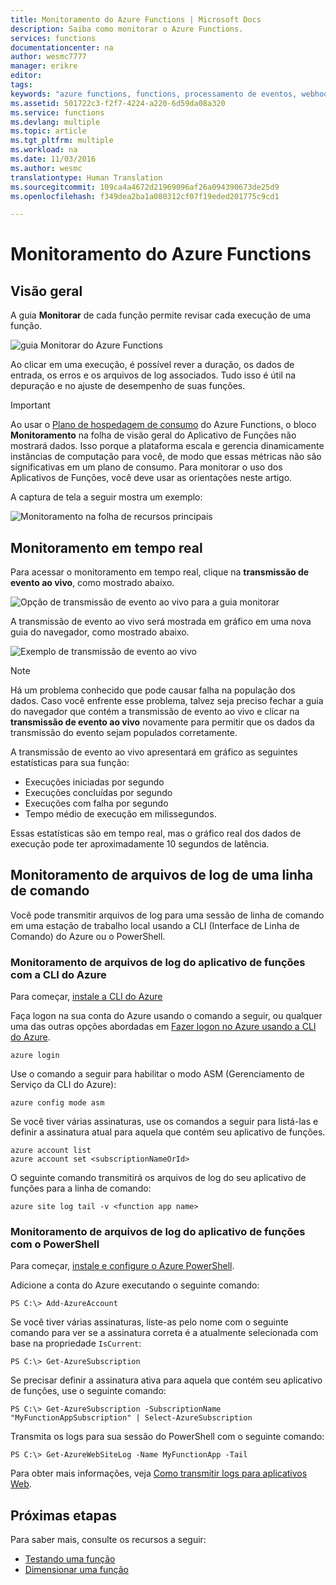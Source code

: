 ```yaml
---
title: Monitoramento do Azure Functions | Microsoft Docs
description: Saiba como monitorar o Azure Functions.
services: functions
documentationcenter: na
author: wesmc7777
manager: erikre
editor: 
tags: 
keywords: "azure functions, functions, processamento de eventos, webhooks, computação dinâmica, arquitetura sem servidor"
ms.assetid: 501722c3-f2f7-4224-a220-6d59da08a320
ms.service: functions
ms.devlang: multiple
ms.topic: article
ms.tgt_pltfrm: multiple
ms.workload: na
ms.date: 11/03/2016
ms.author: wesmc
translationtype: Human Translation
ms.sourcegitcommit: 109ca4a4672d21969096af26a094390673de25d9
ms.openlocfilehash: f349dea2ba1a080312cf07f19eded201775c9cd1

---
```


# <a name="monitoring-azure-functions"></a>Monitoramento do Azure Functions

## <a name="overview"></a>Visão geral 


A guia **Monitorar** de cada função permite revisar cada execução de uma função.

![guia Monitorar do Azure Functions](./media/functions-monitoring/monitor-tab.png) 

Ao clicar em uma execução, é possível rever a duração, os dados de entrada, os erros e os arquivos de log associados. Tudo isso é útil na depuração e no ajuste de desempenho de suas funções.


> [!IMPORTANT]
> Ao usar o [Plano de hospedagem de consumo](functions-overview.md#pricing) do Azure Functions, o bloco **Monitoramento** na folha de visão geral do Aplicativo de Funções não mostrará dados. Isso porque a plataforma escala e gerencia dinamicamente instâncias de computação para você, de modo que essas métricas não são significativas em um plano de consumo. Para monitorar o uso dos Aplicativos de Funções, você deve usar as orientações neste artigo.
> 
> A captura de tela a seguir mostra um exemplo:
> 
> ![Monitoramento na folha de recursos principais](./media/functions-monitoring/app-service-overview-monitoring.png)



## <a name="real-time-monitoring"></a>Monitoramento em tempo real

Para acessar o monitoramento em tempo real, clique na **transmissão de evento ao vivo**, como mostrado abaixo. 

![Opção de transmissão de evento ao vivo para a guia monitorar](./media/functions-monitoring/monitor-tab-live-event-stream.png)

A transmissão de evento ao vivo será mostrada em gráfico em uma nova guia do navegador, como mostrado abaixo. 

![Exemplo de transmissão de evento ao vivo](./media/functions-monitoring/live-event-stream.png)


> [!NOTE]
> Há um problema conhecido que pode causar falha na população dos dados. Caso você enfrente esse problema, talvez seja preciso fechar a guia do navegador que contém a transmissão de evento ao vivo e clicar na **transmissão de evento ao vivo** novamente para permitir que os dados da transmissão do evento sejam populados corretamente. 

A transmissão de evento ao vivo apresentará em gráfico as seguintes estatísticas para sua função:

* Execuções iniciadas por segundo
* Execuções concluídas por segundo
* Execuções com falha por segundo
* Tempo médio de execução em milissegundos.

Essas estatísticas são em tempo real, mas o gráfico real dos dados de execução pode ter aproximadamente 10 segundos de latência.






## <a name="monitoring-log-files-from-a-command-line"></a>Monitoramento de arquivos de log de uma linha de comando


Você pode transmitir arquivos de log para uma sessão de linha de comando em uma estação de trabalho local usando a CLI (Interface de Linha de Comando) do Azure ou o PowerShell.

### <a name="monitoring-function-app-log-files-with-the-azure-cli"></a>Monitoramento de arquivos de log do aplicativo de funções com a CLI do Azure

Para começar, [instale a CLI do Azure](../xplat-cli-install.md)

Faça logon na sua conta do Azure usando o comando a seguir, ou qualquer uma das outras opções abordadas em [Fazer logon no Azure usando a CLI do Azure](../xplat-cli-connect.md).

    azure login

Use o comando a seguir para habilitar o modo ASM (Gerenciamento de Serviço da CLI do Azure):

    azure config mode asm

Se você tiver várias assinaturas, use os comandos a seguir para listá-las e definir a assinatura atual para aquela que contém seu aplicativo de funções.

    azure account list
    azure account set <subscriptionNameOrId>

O seguinte comando transmitirá os arquivos de log do seu aplicativo de funções para a linha de comando:

    azure site log tail -v <function app name>

### <a name="monitoring-function-app-log-files-with-powershell"></a>Monitoramento de arquivos de log do aplicativo de funções com o PowerShell

Para começar, [instale e configure o Azure PowerShell](/powershell/azureps-cmdlets-docs).

Adicione a conta do Azure executando o seguinte comando:

    PS C:\> Add-AzureAccount

Se você tiver várias assinaturas, liste-as pelo nome com o seguinte comando para ver se a assinatura correta é a atualmente selecionada com base na propriedade `IsCurrent`:

    PS C:\> Get-AzureSubscription

Se precisar definir a assinatura ativa para aquela que contém seu aplicativo de funções, use o seguinte comando:

    PS C:\> Get-AzureSubscription -SubscriptionName "MyFunctionAppSubscription" | Select-AzureSubscription

Transmita os logs para sua sessão do PowerShell com o seguinte comando:

    PS C:\> Get-AzureWebSiteLog -Name MyFunctionApp -Tail

Para obter mais informações, veja [Como transmitir logs para aplicativos Web](../app-service-web/web-sites-enable-diagnostic-log.md#streamlogs). 

## <a name="next-steps"></a>Próximas etapas
Para saber mais, consulte os recursos a seguir:

* [Testando uma função](functions-test-a-function.md)
* [Dimensionar uma função](functions-scale.md)




<!--HONumber=Feb17_HO3-->


